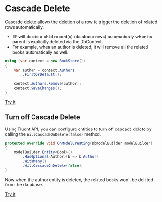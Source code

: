 # Cascade Delete

Cascade delete allows the deletion of a row to trigger the deletion of related rows automatically.

 - EF will delete a child record(s) (database rows) automatically when its parent is explicitly deleted via the DbContext.
 - For example, when an author is deleted, it will remove all the related books automatically as well.  
 
```csharp
using (var context = new BookStore())
{    
    var author = context.Authors
        .FirstOrDefault();
    
    context.Authors.Remove(author);
    context.SaveChanges();
}
```

[Try it](https://dotnetfiddle.net/aIifq8)

## Turn off Cascade Delete

Using Fluent API, you can configure entities to turn off cascade delete by calling the `WillCascadeOnDelete(false)` method.

```csharp
protected override void OnModelCreating(DbModelBuilder modelBuilder)
{
    modelBuilder.Entity<Book>()
        .HasOptional<Author>(b => b.Author)
        .WithMany()
        .WillCascadeOnDelete(false);
}
```

Now when the author entity is deleted, the related books won't be deleted from the database.

[Try it](https://dotnetfiddle.net/IRjY16)